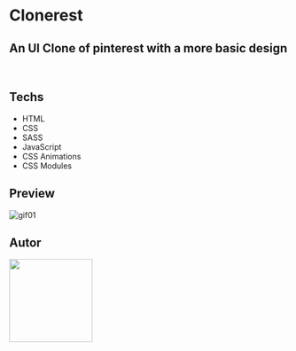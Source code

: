 # Clonerest
<h2>An UI Clone of pinterest with a more basic design</h2>
<br>

## Techs
  - HTML
  - CSS
  - SASS
  - JavaScript
  - CSS Animations
  - CSS Modules

## Preview

![gif01](https://user-images.githubusercontent.com/62398638/226925027-71d90846-8dda-47d4-a117-d1428ceb89aa.gif)


## Autor

<img  width="150" height="150" src="https://user-images.githubusercontent.com/62398638/226925112-fae097d0-e400-4c4a-a8ca-4dc3c8da4eeb.jpeg" />
